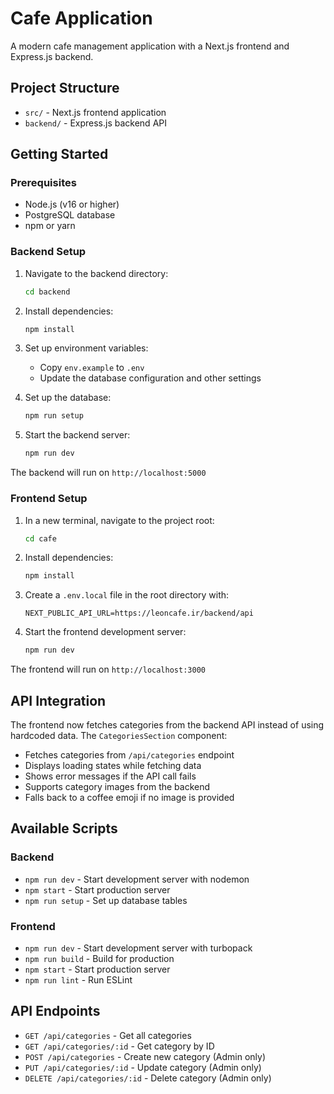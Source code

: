 # Cafe Application

A modern cafe management application with a Next.js frontend and Express.js backend.

## Project Structure

- `src/` - Next.js frontend application
- `backend/` - Express.js backend API

## Getting Started

### Prerequisites

- Node.js (v16 or higher)
- PostgreSQL database
- npm or yarn

### Backend Setup

1. Navigate to the backend directory:

   ```bash
   cd backend
   ```

2. Install dependencies:

   ```bash
   npm install
   ```

3. Set up environment variables:

   - Copy `env.example` to `.env`
   - Update the database configuration and other settings

4. Set up the database:

   ```bash
   npm run setup
   ```

5. Start the backend server:
   ```bash
   npm run dev
   ```

The backend will run on `http://localhost:5000`

### Frontend Setup

1. In a new terminal, navigate to the project root:

   ```bash
   cd cafe
   ```

2. Install dependencies:

   ```bash
   npm install
   ```

3. Create a `.env.local` file in the root directory with:

   ```
   NEXT_PUBLIC_API_URL=https://leoncafe.ir/backend/api
   ```

4. Start the frontend development server:
   ```bash
   npm run dev
   ```

The frontend will run on `http://localhost:3000`

## API Integration

The frontend now fetches categories from the backend API instead of using hardcoded data. The `CategoriesSection` component:

- Fetches categories from `/api/categories` endpoint
- Displays loading states while fetching data
- Shows error messages if the API call fails
- Supports category images from the backend
- Falls back to a coffee emoji if no image is provided

## Available Scripts

### Backend

- `npm run dev` - Start development server with nodemon
- `npm start` - Start production server
- `npm run setup` - Set up database tables

### Frontend

- `npm run dev` - Start development server with turbopack
- `npm run build` - Build for production
- `npm start` - Start production server
- `npm run lint` - Run ESLint

## API Endpoints

- `GET /api/categories` - Get all categories
- `GET /api/categories/:id` - Get category by ID
- `POST /api/categories` - Create new category (Admin only)
- `PUT /api/categories/:id` - Update category (Admin only)
- `DELETE /api/categories/:id` - Delete category (Admin only)
